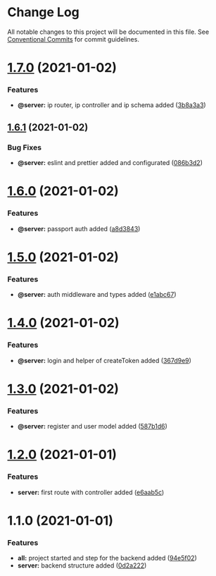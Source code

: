 # Change Log

All notable changes to this project will be documented in this file.
See [Conventional Commits](https://conventionalcommits.org) for commit guidelines.

# [1.7.0](https://github.com/lucabecci/OnaSystem/compare/v1.6.1...v1.7.0) (2021-01-02)


### Features

* **@server:** ip router, ip controller and ip schema added ([3b8a3a3](https://github.com/lucabecci/OnaSystem/commit/3b8a3a3183e1d38f38936f4a81cf2acde0db510f))





## [1.6.1](https://github.com/lucabecci/OnaSystem/compare/v1.6.0...v1.6.1) (2021-01-02)


### Bug Fixes

* **@server:** eslint and prettier added and configurated ([086b3d2](https://github.com/lucabecci/OnaSystem/commit/086b3d2ebe30b3c9ef95e22cf657a7aa33655ec2))





# [1.6.0](https://github.com/lucabecci/OnaSystem/compare/v1.5.0...v1.6.0) (2021-01-02)


### Features

* **@server:** passport auth added ([a8d3843](https://github.com/lucabecci/OnaSystem/commit/a8d38438c7bac8c75cb42897acf7031ddd106c3f))





# [1.5.0](https://github.com/lucabecci/OnaSystem/compare/v1.4.0...v1.5.0) (2021-01-02)


### Features

* **@server:** auth middleware and types added ([e1abc67](https://github.com/lucabecci/OnaSystem/commit/e1abc6773e8be30e4f03a230a936fe1ac773ad91))





# [1.4.0](https://github.com/lucabecci/OnaSystem/compare/v1.3.0...v1.4.0) (2021-01-02)


### Features

* **@server:** login and helper of createToken added ([367d9e9](https://github.com/lucabecci/OnaSystem/commit/367d9e9eee489eed41c848feb1b36e9804ba6f37))





# [1.3.0](https://github.com/lucabecci/OnaSystem/compare/v1.2.0...v1.3.0) (2021-01-02)


### Features

* **@server:** register and user model added ([587b1d6](https://github.com/lucabecci/OnaSystem/commit/587b1d638ab631daf2c2e37f486b1aa9b3565f98))





# [1.2.0](https://github.com/lucabecci/OnaSystem/compare/v1.1.0...v1.2.0) (2021-01-01)


### Features

* **server:** first route with controller added ([e6aab5c](https://github.com/lucabecci/OnaSystem/commit/e6aab5c4b52fc785b87eaf561ec62809cd91f007))





# 1.1.0 (2021-01-01)


### Features

* **all:** project started and step for the backend added ([94e5f02](https://github.com/lucabecci/OnaSystem/commit/94e5f02f960a115b84f2b1300d7e964d4be2fdb8))
* **server:** backend structure added ([0d2a222](https://github.com/lucabecci/OnaSystem/commit/0d2a2225f26b0bdc8dd46e5c6d5087c71514ae76))
